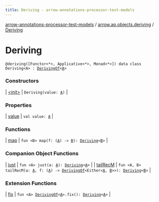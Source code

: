 ```yaml
---
title: Deriving - arrow-annotations-processor-test-models
---
```


[arrow-annotations-processor-test-models](../../index.html) / [arrow.ap.objects.deriving](../index.html) / [Deriving](./index.html)

# Deriving

`@deriving([Functor<*>, Applicative<*>, Monad<*>]) data class Deriving<A> : `[`DerivingOf`](../-deriving-of.html)`<`[`A`](index.html#A)`>`

### Constructors

| [&lt;init&gt;](-init-.html) | `Deriving(value: `[`A`](index.html#A)`)` |

### Properties

| [value](value.html) | `val value: `[`A`](index.html#A) |

### Functions

| [map](map.html) | `fun <B> map(f: (`[`A`](index.html#A)`) -> `[`B`](map.html#B)`): `[`Deriving`](./index.html)`<`[`B`](map.html#B)`>` |

### Companion Object Functions

| [just](just.html) | `fun <A> just(a: `[`A`](just.html#A)`): `[`Deriving`](./index.html)`<`[`A`](just.html#A)`>` |
| [tailRecM](tail-rec-m.html) | `fun <A, B> tailRecM(a: `[`A`](tail-rec-m.html#A)`, f: (`[`A`](tail-rec-m.html#A)`) -> `[`DerivingOf`](../-deriving-of.html)`<Either<`[`A`](tail-rec-m.html#A)`, `[`B`](tail-rec-m.html#B)`>>): `[`Deriving`](./index.html)`<`[`B`](tail-rec-m.html#B)`>` |

### Extension Functions

| [fix](../arrow.-kind/fix.html) | `fun <A> `[`DerivingOf`](../-deriving-of.html)`<`[`A`](../arrow.-kind/fix.html#A)`>.fix(): `[`Deriving`](./index.html)`<`[`A`](../arrow.-kind/fix.html#A)`>` |

